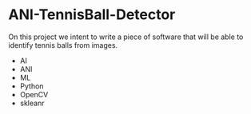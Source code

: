 # ANI-TennisBall-Detector
On this project we intent to write a piece of software that will be able to identify tennis balls from images. 

* AI
* ANI
* ML
* Python
* OpenCV
* skleanr
